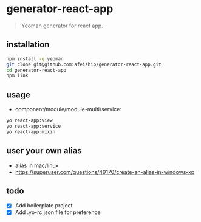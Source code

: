 # generator-react-app
> Yeoman generator for react app.

## installation
```bash
npm install -g yeoman
git clone git@github.com:afeiship/generator-react-app.git
cd generator-react-app
npm link
```

## usage
+ component/module/module-multi/service:
```bash
yo react-app:view
yo react-app:service
yo react-app:mixin
```

## user your own alias
+ alias in mac/linux
+ https://superuser.com/questions/49170/create-an-alias-in-windows-xp

## todo
- [x] Add boilerplate project
- [x] Add .yo-rc.json file for preference
